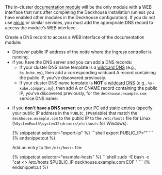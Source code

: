 <script type="text/javascript" src='{{ assets["getting-started.js"].digest_path }}'></script>
<script type="text/javascript" src='{{ assets["getting-started-access.js"].digest_path }}'></script>

The in-cluster [documentation module](/documentation/v1/modules/810-deckhouse-web/) will be the only module with a WEB interface that runs after completing the Deckhouse installation (unless you have enabled other modules in the Deckhouse configuration). If you do not use [nip.io](https://nip.io) or similar services, you must add the appropriate DNS record to access the module’s WEB interface.

Create a DNS record to access a WEB interface of the documentation module:
<ul>
<li>Discover public IP address of the node where the Ingress controller is running.</li>
  <li>If you have the DNS server and you can add a DNS records:
  <ul>
    <li>If your cluster DNS name template is a <a href="https://en.wikipedia.org/wiki/Wildcard_DNS_record">wildcard DNS</a> (e.g., <code>%s.kube.my</code>), then add a corresponding wildcard A record containing the public IP, you've discovered previously.
    </li>
    <li>If your cluster DNS name template is <strong>NOT</strong> a <a
            href="https://en.wikipedia.org/wiki/Wildcard_DNS_record">wildcard DNS</a> (e.g., <code>%s-kube.company.my</code>), then add A or CNAME record containing the public IP, you've discovered previously, for the <code example-hosts>deckhouse.example.com</code> service DNS name:
      </li>
    </ul>
  </li>
  <li><p>If you <strong>don't have a DNS server</strong>: on your PC add static entries (specify your public IP address in the <code>PUBLIC_IP</code>variable) that match the <code example-hosts>deckhouse.example.com</code> to the public IP to the <code>/etc/hosts</code> file for Linux (<code>%SystemRoot%\system32\drivers\etc\hosts</code> for Windows):</p>
{% snippetcut selector="export-ip" %}
```shell
export PUBLIC_IP="<PUBLIC_IP>"
```
{% endsnippetcut %}

  <p>Add an entry to the <code>/etc/hosts</code> file:</p>
{% snippetcut selector="example-hosts" %}
```shell
sudo -E bash -c "cat <<EOF >> /etc/hosts
$PUBLIC_IP deckhouse.example.com
EOF
"
```
{% endsnippetcut %}
</li></ul>
